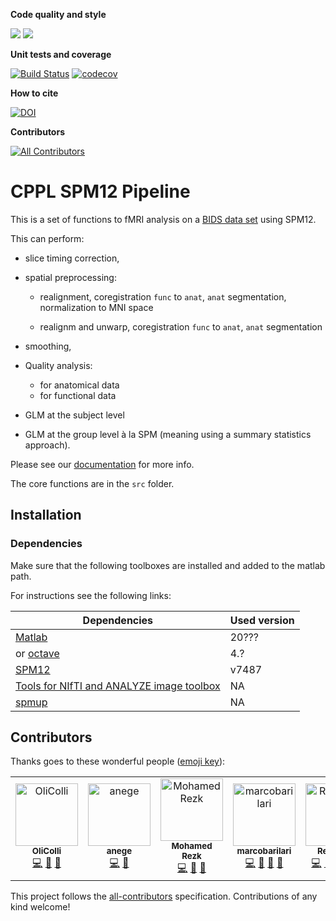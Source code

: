 <!-- lint disable -->

**Code quality and style**

[![](https://img.shields.io/badge/Octave-CI-blue?logo=Octave&logoColor=white)](https://github.com/cpp-lln-lab/CPP_BIDS_SPM_pipeline/actions)
![](https://github.com/cpp-lln-lab/CPP_BIDS_SPM_pipeline/workflows/CI/badge.svg)

**Unit tests and coverage**

[![Build Status](https://travis-ci.com/cpp-lln-lab/CPP_BIDS_SPM_pipeline.svg?branch=master)](https://travis-ci.com/cpp-lln-lab/CPP_BIDS_SPM_pipeline)
[![codecov](https://codecov.io/gh/cpp-lln-lab/CPP_BIDS_SPM_pipeline/branch/master/graph/badge.svg)](https://codecov.io/gh/cpp-lln-lab/CPP_BIDS_SPM_pipeline)

**How to cite**

[![DOI](https://zenodo.org/badge/DOI/10.5281/zenodo.3556173.svg)](https://doi.org/10.5281/zenodo.3556173)

**Contributors**

<!-- ALL-CONTRIBUTORS-BADGE:START - Do not remove or modify this section -->

[![All Contributors](https://img.shields.io/badge/all_contributors-5-orange.svg?style=flat-square)](#contributors)

<!-- ALL-CONTRIBUTORS-BADGE:END -->

<!-- lint enable -->

# CPPL SPM12 Pipeline

This is a set of functions to fMRI analysis on a
[BIDS data set](https://bids.neuroimaging.io/) using SPM12.

This can perform:

-   slice timing correction,

-   spatial preprocessing:

    -   realignment, coregistration `func` to `anat`, `anat` segmentation,
        normalization to MNI space

    -   realignm and unwarp, coregistration `func` to `anat`, `anat`
        segmentation

-   smoothing,

-   Quality analysis:

    -   for anatomical data
    -   for functional data

-   GLM at the subject level

-   GLM at the group level à la SPM (meaning using a summary statistics
    approach).

Please see our
[documentation](https://cpp-bids-spm.readthedocs.io/en/latest/index.html) for
more info.

The core functions are in the `src` folder.

## Installation

### Dependencies

Make sure that the following toolboxes are installed and added to the matlab
path.

For instructions see the following links:

<!-- lint disable -->

| Dependencies                                                                              | Used version |
| ----------------------------------------------------------------------------------------- | ------------ |
| [Matlab](https://www.mathworks.com/products/matlab.html)                                  | 20???        |
| or [octave](https://www.gnu.org/software/octave/)                                         | 4.?          |
| [SPM12](https://www.fil.ion.ucl.ac.uk/spm/software/spm12/)                                | v7487        |
| [Tools for NIfTI and ANALYZE image toolbox](https://github.com/sergivalverde/nifti_tools) | NA           |
| [spmup](https://github.com/CPernet/spmup)                                                 | NA           |

<!-- lint enable -->

## Contributors

Thanks goes to these wonderful people
([emoji key](https://allcontributors.org/docs/en/emoji-key)):

<!-- ALL-CONTRIBUTORS-LIST:START - Do not remove or modify this section -->
<!-- lint disable -->
<table>
  <tr>
    <td align="center"><a href="https://cpplab.be"><img src="https://avatars0.githubusercontent.com/u/55407947?v=4" width="100px;" alt="OliColli"/><br /><sub><b>OliColli</b></sub></a><br /><a href="https://github.com/cpp-lln-lab/CPP_BIDS_SPM_pipeline/commits?author=OliColli" title="Code">💻</a> <a href="#design-OliColli" title="Design">🎨</a> <a href="https://github.com/cpp-lln-lab/CPP_BIDS_SPM_pipeline/commits?author=OliColli" title="Documentation">📖</a></td>
    <td align="center"><a href="https://github.com/anege"><img src="https://avatars0.githubusercontent.com/u/50317099?v=4" width="100px;" alt="anege"/><br /><sub><b>anege</b></sub></a><br /><a href="https://github.com/cpp-lln-lab/CPP_BIDS_SPM_pipeline/commits?author=anege" title="Code">💻</a> <a href="#design-anege" title="Design">🎨</a></td>
    <td align="center"><a href="https://github.com/mohmdrezk"><img src="https://avatars2.githubusercontent.com/u/9597815?v=4" width="100px;" alt="Mohamed Rezk"/><br /><sub><b>Mohamed Rezk</b></sub></a><br /><a href="https://github.com/cpp-lln-lab/CPP_BIDS_SPM_pipeline/commits?author=mohmdrezk" title="Code">💻</a> <a href="#review-mohmdrezk" title="Reviewed Pull Requests">👀</a> <a href="#design-mohmdrezk" title="Design">🎨</a></td>
    <td align="center"><a href="https://github.com/marcobarilari"><img src="https://avatars3.githubusercontent.com/u/38101692?v=4" width="100px;" alt="marcobarilari"/><br /><sub><b>marcobarilari</b></sub></a><br /><a href="https://github.com/cpp-lln-lab/CPP_BIDS_SPM_pipeline/commits?author=marcobarilari" title="Code">💻</a> <a href="#design-marcobarilari" title="Design">🎨</a> <a href="#review-marcobarilari" title="Reviewed Pull Requests">👀</a> <a href="https://github.com/cpp-lln-lab/CPP_BIDS_SPM_pipeline/commits?author=marcobarilari" title="Documentation">📖</a></td>
    <td align="center"><a href="https://remi-gau.github.io/"><img src="https://avatars3.githubusercontent.com/u/6961185?v=4" width="100px;" alt="Remi Gau"/><br /><sub><b>Remi Gau</b></sub></a><br /><a href="https://github.com/cpp-lln-lab/CPP_BIDS_SPM_pipeline/commits?author=Remi-Gau" title="Code">💻</a> <a href="https://github.com/cpp-lln-lab/CPP_BIDS_SPM_pipeline/commits?author=Remi-Gau" title="Documentation">📖</a> <a href="#infra-Remi-Gau" title="Infrastructure (Hosting, Build-Tools, etc)">🚇</a> <a href="#design-Remi-Gau" title="Design">🎨</a> <a href="#review-mohmdrezk" title="Reviewed Pull Requests">👀</a></td>
  </tr>
</table>
<!-- lint enable -->
<!-- ALL-CONTRIBUTORS-LIST:END -->

This project follows the
[all-contributors](https://github.com/all-contributors/all-contributors)
specification. Contributions of any kind welcome!
